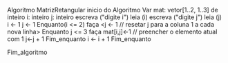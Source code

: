 Algoritmo MatrizRetangular
inicio do Algoritmo
    Var
        mat: vetor[1..2, 1..3] de inteiro
        i: inteiro
        j: inteiro
    escreva ("digite i")
    leia (i)
    escreva ("digite j")
    leia (j)
    i ← 1
    j ← 1
    Enquanto(i <= 2) faça
        <j ← 1 // resetar j para a coluna 1 a cada nova linha>
        Enquanto j <= 3 faça
            mat[i,j]←1 // preencher o elemento atual com 1
            j←j + 1
        Fim_enquanto
        i ← i + 1
        Fim_enquanto

Fim_algoritmo
